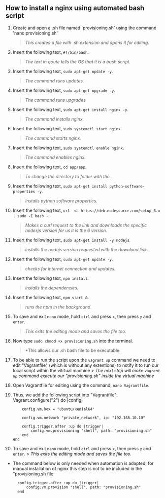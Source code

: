 ## How to install a nginx using automated bash script

1. Create and open a .sh file named 'provisioning.sh' using the command 'nano provisioning.sh'
    > *This creates a file with .sh extension and opens it for editing.*

2. Insert the following text, `#!/bin/bash`.
    > *The text in qoute tells the OS that it is a bash script.*

3. Insert the following text, `sudo apt-get update -y`.
    > *The command runs updates.*

4. Insert the following text, `sudo apt-get upgrade -y`.
    >*The command runs upgrades.*

5. Insert the following text, `sudo apt-get install nginx -y`.
    > *The command installs nginx.*

6. Insert the following text, `sudo systemctl start nginx`.
    > *The command starts nginx.*

7. Insert the following text, `sudo systemctl enable nginx`.
    > *The command enables nginx.*


8. Insert the following text, `cd app/app`.
    > *To change the directory to folder with the .*

9. Insert the following text, `sudo apt-get install python-software-properties -y`.
    > *Installs python software properties.*

10. Insert the following text, `url -sL https://deb.nodesource.com/setup_6.x | sudo -E bash -`.
    > *Makes a curl request to the link and downloads the specific nodesjs version for us it is the 6 version.*

11. Insert the following text, `sudo apt-get install -y nodejs`.
    > *installs the nodejs version requested with the download link.*

12. Insert the following text, `sudo apt-get update -y`.
    > *checks for internet connection and updates.*

13. Insert the following text, `npm install`.
    > *installs the dependencies.*

14. Insert the following text, `npm start &`.
    > *runs the npm in the background.*

15. To save and exit `nano` mode, hold `ctrl` and press `x`, then press `y` and `enter`.
    > *This exits the editing mode and saves the file too.*

16. Now type `sudo chmod +x provisioning.sh` into the terminal.
    > *This allows our .sh bash file to be executable.

17.  To be able to run the script upon the `vagrant up` command we need to edit "Vagrantfile" (which is without any extentions) to notify it to run our local script within the vitrtual machine
    > *The next step will make `vagrant up` command execute our "provisioning.sh" inside the virtual machine*
18.  Open Vagrantfile for editing using the command, `nano Vagrantfile`. 

19. Thus, we add the following script into "Vagrantfile":
        Vagrant.configure("2") do |config|

            config.vm.box = "ubuntu/xenial64"

            config.vm.network "private_network", ip: "192.168.10.10"

            config.trigger.after :up do |trigger|
                config.vm.provisioning "shell", path: "provisioning.sh"
            end
        end
        
20.  To save and exit `nano` mode, hold `ctrl` and press `x`, then press `y` and `enter`.
    > *This exits the editing mode and saves the file too.*

* The command below is only needed when automation is adopted, for manual installation of nginx this step is not to be included in the "provisioning.sh file:

        config.trigger.after :up do |trigger|
            config.vm.provision "shell", path: "provisioning.sh"
        end